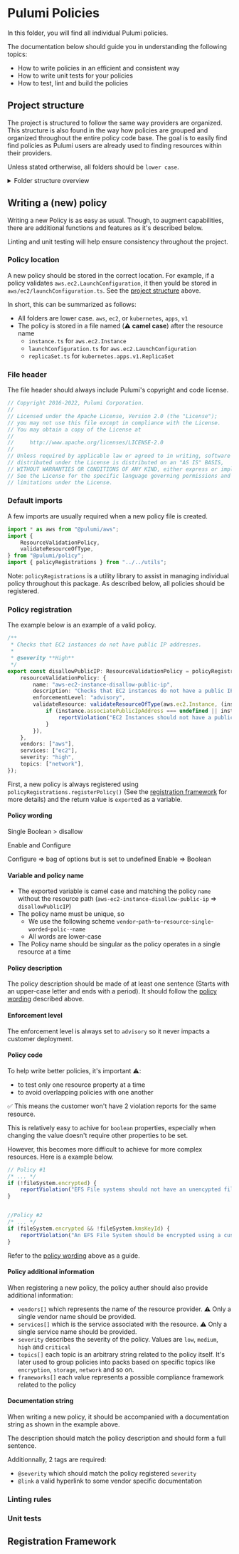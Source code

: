 # Pulumi Policies

In this folder, you will find all individual Pulumi policies.

The documentation below should guide you in understanding the following topics:

- How to write policies in an efficient and consistent way
- How to write unit tests for your policies
- How to test, lint and build the policies

## Project structure

The project is structured to follow the same way providers are organized. This structure is also found in the way how policies are grouped and organized throughout the entire policy code base. The goal is to easily find find policies as Pulumi users are already used to finding resources within their providers.

Unless stated ortherwise, all folders should be `lower case`.

<details>
<summary>Folder structure overview</summary>

```
├── bin                                         <- transpiled TypeScript files into JavaScript
├── build                                       <- 🧰 scripts and tools to assist in managing the code base
├── aws                                         <- 📦 policies for the AWS Classic provider
│   ├── index.ts                                <- 📄 exported service policies
│   ├── apigatewayv2
│   │   ├── index.ts                            <- 📄 exported resource policies for the current service
│   │   ├── domainName.ts                       <- 📄 exported policies for the 'DomainName' resource
│   │   └── ....ts
│   ├── cloudfront                              <- 🌿 policies for the CloudFront service
│   │   ├── index.ts                            <- 📄 exported resource policies
│   │   └── distribution.ts                     <- 📄 exported policies for the 'Distribution' resource
│   ├── ...
│   ·   ├── index.ts
│   ·   └── ....ts
│   ·
│
├── awsnative                                   <- 📦 policies for the AWS Native provider
│   ├── index.ts
│   ├── cloudfront                              <- 🌿 policies for the CloudFront service
│   │   ├── index.ts
│   │   └── distribution.ts
│   ├── ...
│   ·   ├── index.ts
│   ·   └── ....ts
│   ·
│
├── kubernetes                                  <- 📦 contains policies for the Kubernetes provider
│   ├── index.ts                                <- 📄 exported service policies
│   ├── apps
│   │   ├── index.ts                            <- 📄 exported api version policies
│   │   └── v1
│   │       ├── index.ts
│   │       ├── deployment.ts
│   │       └── ....ts
│   ├── core
│   │   ├── index.ts
│   │   ├── v1
│   ·   ·   ├── index.ts
│   ·   ·   └── ....ts
│   ·   ·
│
├── tests                                       <- 🧪 unit tests organized per provider and as shown above
│   ├── utils.ts
│   ├── aws                                     <- 🧪 unit tests for the 📦 AWS Classic provider
│   │   ├── enums.ts                            <- 🔨 helpful 'enums' so unit tests stay clean from hardcoded values
│   │   ├── apigatewayv2
│   │   │   ├── domainName.spec.ts              <- ✔️ unit tests for the 'DomainName' resource type
│   │   │   └── stage.spec.ts                   <- ✔️ unit tests for the 'Stage' resource type
│   │   ├── cloudfront                          <- 🧪 unit tests for the 🌿 CloudFront service
│   │   │   └── distribution.spec.ts            <- ✔️ unit tests for the 'Distribution' resource type
│   │   ├── ...
│   │   ·   └── ....spec.ts
│   │   ·
│   │   ·
│   │
│   ├── awsnative                               <- 🧪 unit tests for the 📦 AWS Native provider
│   │   ├── enums.ts                            <- 🔨 helpful 'enums' so unit tests stay clean from hardcoded values
│   │   ├── cloudfront                          <- 🧪 unit tests for the 🌿 CloudFront service
│   │   │   └── distribution.spec.ts            <- ✔️ unit tests for the 'Distribution' resource type
│   │   ├── ...
│   │   │   └── ....spec.ts
·   ·   ·
·   ·   ·
·   ·   ·
```

</details>

## Writing a (new) policy

Writing a new Policy is as easy as usual. Though, to augment capabilities, there are additional functions and features as it's described below.

Linting and unit testing will help ensure consistency throughout the project.

### Policy location

A new policy should be stored in the correct location. For example, if a policy validates `aws.ec2.LaunchConfiguration`, it then yould be stored in `aws/ec2/launchConfiguration.ts`. See the [project structure](#project-structure) above.

In short, this can be summarized as follows:

* All folders are lower case. `aws`, `ec2`, or `kubernetes`, `apps`, `v1`
* The policy is stored in a file named (**⚠️ camel case**) after the resource name
  * `instance.ts` for `aws.ec2.Instance`
  * `launchConfiguration.ts` for `aws.ec2.LaunchConfiguration`
  * `replicaSet.ts` for `kubernetes.apps.v1.ReplicaSet`

### File header

The file header should always include Pulumi's copyright and code license.

```ts
// Copyright 2016-2022, Pulumi Corporation.
//
// Licensed under the Apache License, Version 2.0 (the "License");
// you may not use this file except in compliance with the License.
// You may obtain a copy of the License at
//
//     http://www.apache.org/licenses/LICENSE-2.0
//
// Unless required by applicable law or agreed to in writing, software
// distributed under the License is distributed on an "AS IS" BASIS,
// WITHOUT WARRANTIES OR CONDITIONS OF ANY KIND, either express or implied.
// See the License for the specific language governing permissions and
// limitations under the License.

```

### Default imports

A few imports are usually required when a new policy file is created.

```ts
import * as aws from "@pulumi/aws";
import {
    ResourceValidationPolicy,
    validateResourceOfType,
} from "@pulumi/policy";
import { policyRegistrations } from "../../utils";
```

Note: `policyRegistrations` is a utility library to assist in managing individual policy throughout this package. As described below, all policies should be registered.

### Policy registration

The example below is an example of a valid policy.

```ts
/**
 * Checks that EC2 instances do not have public IP addresses.
 *
 * @severity **High**
 */
export const disallowPublicIP: ResourceValidationPolicy = policyRegistrations.registerPolicy({
    resourceValidationPolicy: {
        name: "aws-ec2-instance-disallow-public-ip",
        description: "Checks that EC2 instances do not have a public IP address.",
        enforcementLevel: "advisory",
        validateResource: validateResourceOfType(aws.ec2.Instance, (instance, args, reportViolation) => {
            if (instance.associatePublicIpAddress === undefined || instance.associatePublicIpAddress === true) {
                reportViolation("EC2 Instances should not have a public IP address.");
            }
        }),
    },
    vendors: ["aws"],
    services: ["ec2"],
    severity: "high",
    topics: ["network"],
});
```

First, a new policy is always registered using `policyRegistrations.registerPolicy()` (See the [registration framework](#registration-framework) for more details) and the return value is `export`ed as a variable.

#### Policy wording

Single Boolean > disallow

Enable and Configure

Configure => bag of options but is set to undefined
Enable => Boolean


#### Variable and policy name

* The exported variable is camel case and matching the policy `name` without the resource path (`aws-ec2-instance-disallow-public-ip` => `disallowPublicIP`)
* The policy name must be unique, so
  * We use the following scheme `vendor`-`path`-`to`-`resource`-`single`-`worded`-`polic-`-`name`
  * All words are lower-case
* The Policy name should be singular as the policy operates in a single resource at a time

#### Policy description

The policy description should be made of at least one sentence (Starts with an upper-case letter and ends with a period). It should follow the [policy wording](#policy-wording) described above.

#### Enforcement level

The enforcement level is always set to `advisory` so it never impacts a customer deployment.

#### Policy code

To help write better policies, it's important ⚠️:

* to test only one resource property at a time
* to avoid overlapping policies with one another

✅ This means the customer won't have 2 violation reports for the same resource.

This is relatively easy to achive for `boolean` properties, especially when changing the value doesn't require other properties to be set.

However, this becomes more difficult to achieve for more complex resources. Here is a example below.

```ts
// Policy #1
/* ... */
if (!fileSystem.encrypted) {
    reportViolation("EFS File systems should not have an unencypted file system.");
}


//Policy #2
/* ... */
if (fileSystem.encrypted && !fileSystem.kmsKeyId) {
    reportViolation("An EFS File System should be encrypted using a customer-managed KMS key.");
}
```

Refer to the [policy wording](#policy-wording) above as a guide.

#### Policy additional information

When registering a new policy, the policy auther should also provide additional information:

* `vendors[]` which represents the name of the resource provider. ⚠️ Only a single vendor name should be provided.
* `services[]` which is the service associated with the resource. ⚠️ Only a single service name should be provided.
* `severity` describes the severity of the policy. Values are `low`, `medium`, `high` and `critical`
* `topics[]` each topic is an arbitrary string related to the policy itself. It's later used to group policies into packs based on specific topics like `encryption`, `storage`, `network` and so on.
* `frameworks[]` each value represents a possible compliance framework related to the policy

#### Documentation string

When writing a new policy, it should be accompanied with a documentation string as shown in the example above.

The description should match the policy description and should form a full sentence.

Additionnally, 2 tags are required:

* `@severity` which should match the policy registered `severity`
* `@link` a valid hyperlink to some vendor specific documentation

### Linting rules

### Unit tests

## Registration Framework